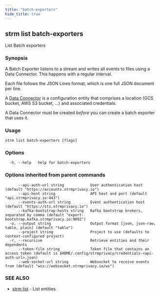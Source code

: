 ```yaml
---
title: "batch-exporters"
hide_title: true
---
```

## strm list batch-exporters

List Batch exporters

### Synopsis


A Batch Exporter listens to a stream and writes all events to files using a Data Connector. This happens with a regular interval.

Each file follows the JSON Lines format, which is one full JSON document per line.

A [Data Connector](docs/04-reference/01-cli-reference/strm/create/data-connector/index.md) is a configuration
entity that comprises a location (GCS bucket, AWS S3 bucket, ...) and associated credentials.

A Data Connector must be created *before* you can create a batch exporter that uses it.

### Usage


```
strm list batch-exporters [flags]
```

### Options

```
  -h, --help   help for batch-exporters
```

### Options inherited from parent commands

```
      --api-auth-url string            User authentication host (default "https://accounts.strmprivacy.io")
      --api-host string                API host and port (default "api.strmprivacy.io:443")
      --events-auth-url string         Event authentication host (default "https://sts.strmprivacy.io")
      --kafka-bootstrap-hosts string   Kafka bootstrap brokers, separated by comma (default "export-bootstrap.kafka.strmprivacy.io:9092")
  -o, --output string                  Output format [json, json-raw, table, plain] (default "table")
      --project string                 Project to use (defaults to context-configured project)
  -r, --recursive                      Retrieve entities and their dependents
      --token-file string              Token file that contains an access token (default is $HOME/.config/strmprivacy/credentials-<api-auth-url>.json)
      --web-socket-url string          Websocket to receive events from (default "wss://websocket.strmprivacy.io/ws")
```

### SEE ALSO

* [strm list](docs/04-reference/01-cli-reference/strm/list/index.md)	 - List entities

